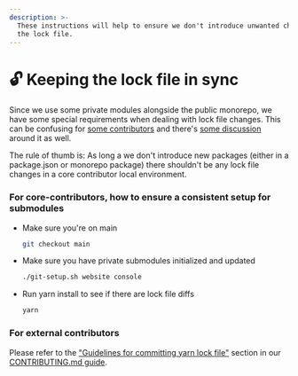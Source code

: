 ```yaml
---
description: >-
  These instructions will help to ensure we don't introduce unwanted changes to
  the lock file.
---
```


# 🔓 Keeping the lock file in sync

Since we use some private modules alongside the public monorepo, we have some special requirements when dealing with lock file changes. This can be confusing for [some contributors](https://github.com/calcom/cal.com/issues/10436) and there's [some discussion](https://github.com/calcom/cal.com/issues/10217) around it as well.

The rule of thumb is: As long a we don't introduce new packages (either in a package.json or monorepo package) there shouldn't be any lock file changes in a core contributor local environment.&#x20;

### For core-contributors, how to ensure a consistent setup for submodules

*   Make sure you're on main

    ```bash
    git checkout main
    ```
*   Make sure you have private submodules initialized and updated

    ```bash
    ./git-setup.sh website console
    ```
*   Run yarn install to see if there are lock file diffs

    ```bash
    yarn
    ```

### For external contributors

Please refer to the ["Guidelines for committing yarn lock file"](https://github.com/calcom/cal.com/blob/main/CONTRIBUTING.md#guidelines-for-committing-yarn-lockfile) section in our [CONTRIBUTING.md guide](https://github.com/calcom/cal.com/blob/main/CONTRIBUTING.md).
